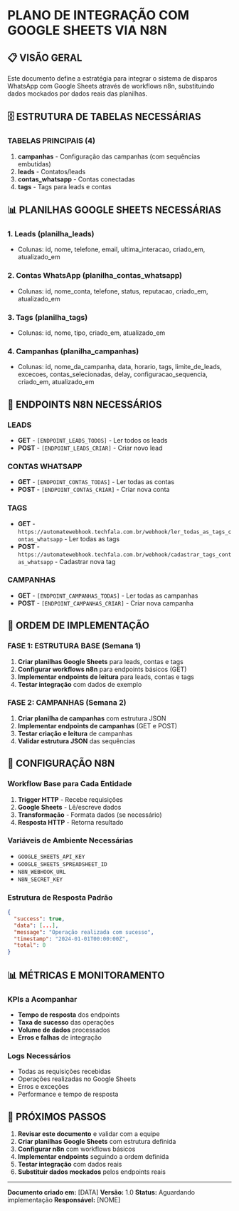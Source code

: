 # PLANO DE INTEGRAÇÃO COM GOOGLE SHEETS VIA N8N

## 📋 VISÃO GERAL
Este documento define a estratégia para integrar o sistema de disparos WhatsApp com Google Sheets através de workflows n8n, substituindo dados mockados por dados reais das planilhas.

## 🗄️ ESTRUTURA DE TABELAS NECESSÁRIAS

### TABELAS PRINCIPAIS (4)
1. **campanhas** - Configuração das campanhas (com sequências embutidas)
2. **leads** - Contatos/leads
3. **contas_whatsapp** - Contas conectadas
4. **tags** - Tags para leads e contas

## 📊 PLANILHAS GOOGLE SHEETS NECESSÁRIAS

### 1. **Leads** (planilha_leads)
- Colunas: id, nome, telefone, email, ultima_interacao, criado_em, atualizado_em

### 2. **Contas WhatsApp** (planilha_contas_whatsapp)
- Colunas: id, nome_conta, telefone, status, reputacao, criado_em, atualizado_em

### 3. **Tags** (planilha_tags)
- Colunas: id, nome, tipo, criado_em, atualizado_em

### 4. **Campanhas** (planilha_campanhas)
- Colunas: id, nome_da_campanha, data, horario, tags, limite_de_leads, excecoes, contas_selecionadas, delay, configuracao_sequencia, criado_em, atualizado_em

## 🔄 ENDPOINTS N8N NECESSÁRIOS

### LEADS
- **GET** - `[ENDPOINT_LEADS_TODOS]` - Ler todos os leads
- **POST** - `[ENDPOINT_LEADS_CRIAR]` - Criar novo lead

### CONTAS WHATSAPP
- **GET** - `[ENDPOINT_CONTAS_TODAS]` - Ler todas as contas
- **POST** - `[ENDPOINT_CONTAS_CRIAR]` - Criar nova conta

### TAGS
- **GET** - `https://automatewebhook.techfala.com.br/webhook/ler_todas_as_tags_contas_whatsapp` - Ler todas as tags
- **POST** - `https://automatewebhook.techfala.com.br/webhook/cadastrar_tags_contas_whatsapp` - Cadastrar nova tag

### CAMPANHAS
- **GET** - `[ENDPOINT_CAMPANHAS_TODAS]` - Ler todas as campanhas
- **POST** - `[ENDPOINT_CAMPANHAS_CRIAR]` - Criar nova campanha

## 📝 ORDEM DE IMPLEMENTAÇÃO

### FASE 1: ESTRUTURA BASE (Semana 1)
1. **Criar planilhas Google Sheets** para leads, contas e tags
2. **Configurar workflows n8n** para endpoints básicos (GET)
3. **Implementar endpoints de leitura** para leads, contas e tags
4. **Testar integração** com dados de exemplo

### FASE 2: CAMPANHAS (Semana 2)
1. **Criar planilha de campanhas** com estrutura JSON
2. **Implementar endpoints de campanhas** (GET e POST)
3. **Testar criação e leitura** de campanhas
4. **Validar estrutura JSON** das sequências

## 🔧 CONFIGURAÇÃO N8N

### Workflow Base para Cada Entidade
1. **Trigger HTTP** - Recebe requisições
2. **Google Sheets** - Lê/escreve dados
3. **Transformação** - Formata dados (se necessário)
4. **Resposta HTTP** - Retorna resultado

### Variáveis de Ambiente Necessárias
- `GOOGLE_SHEETS_API_KEY`
- `GOOGLE_SHEETS_SPREADSHEET_ID`
- `N8N_WEBHOOK_URL`
- `N8N_SECRET_KEY`

### Estrutura de Resposta Padrão
```json
{
  "success": true,
  "data": [...],
  "message": "Operação realizada com sucesso",
  "timestamp": "2024-01-01T00:00:00Z",
  "total": 0
}
```

## 📊 MÉTRICAS E MONITORAMENTO

### KPIs a Acompanhar
- **Tempo de resposta** dos endpoints
- **Taxa de sucesso** das operações
- **Volume de dados** processados
- **Erros e falhas** de integração

### Logs Necessários
- Todas as requisições recebidas
- Operações realizadas no Google Sheets
- Erros e exceções
- Performance e tempo de resposta

## 🚀 PRÓXIMOS PASSOS

1. **Revisar este documento** e validar com a equipe
2. **Criar planilhas Google Sheets** com estrutura definida
3. **Configurar n8n** com workflows básicos
4. **Implementar endpoints** seguindo a ordem definida
5. **Testar integração** com dados reais
6. **Substituir dados mockados** pelos endpoints reais

---

**Documento criado em:** [DATA]
**Versão:** 1.0
**Status:** Aguardando implementação
**Responsável:** [NOME]
